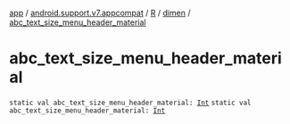 [app](../../../index.md) / [android.support.v7.appcompat](../../index.md) / [R](../index.md) / [dimen](index.md) / [abc_text_size_menu_header_material](.)

# abc_text_size_menu_header_material

`static val abc_text_size_menu_header_material: `[`Int`](https://kotlinlang.org/api/latest/jvm/stdlib/kotlin/-int/index.html)
`static val abc_text_size_menu_header_material: `[`Int`](https://kotlinlang.org/api/latest/jvm/stdlib/kotlin/-int/index.html)
